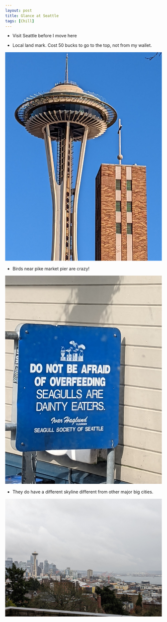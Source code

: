 ```yaml
---
layout: post
title: Glance at Seattle
tags: [Chill]
---
```


- Visit Seattle before I move here

- Local land mark. Cost 50 bucks to go to the top, not from my wallet.

<img src="/images/2022-02-26/img1.jpg" alt="Space Needle" />

- Birds near pike market pier are crazy!

<img src="/images/2022-02-26/img2.jpg" alt="A random sign" />

- They do have a different skyline different from other major big cities.

<img src="/images/2022-02-26/img3.jpg" alt="Somewhere in Queen Anne" />